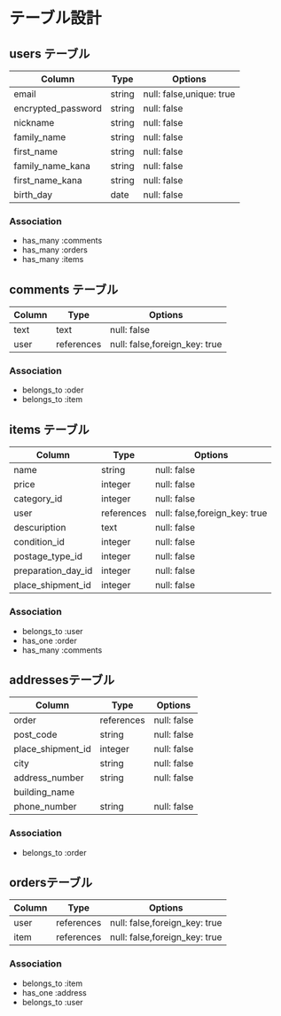 # テーブル設計

## users テーブル

| Column             | Type   | Options                 |
| ------------------ | ------ | ----------------------- |
| email              | string | null: false,unique: true|
| encrypted_password | string | null: false             |
| nickname           | string | null: false             |
| family_name        | string | null: false             |
| first_name         | string | null: false             |
| family_name_kana   | string | null: false             |
| first_name_kana    | string | null: false             |
| birth_day          | date   | null: false             |


### Association

- has_many :comments
- has_many :orders
- has_many :items

## comments テーブル

| Column      | Type      | Options                       |
| ----------- | --------- | ----------------------------- |
| text        | text      | null: false                   |
| user        | references| null: false,foreign_key: true |

### Association

- belongs_to :oder
- belongs_to :item

## items テーブル

| Column              | Type      | Options                       |
| ------------------- | --------- | ----------------------------- |
| name                | string    | null: false                   |
| price               | integer   | null: false                   |
| category_id         | integer   | null: false                   |
| user                | references| null: false,foreign_key: true |
| descuription        | text      | null: false                   |
| condition_id        | integer   | null: false                   |
| postage_type_id     | integer   | null: false                   |
| preparation_day_id  | integer   | null: false                   |
| place_shipment_id   | integer   | null: false                   |

### Association

- belongs_to :user
- has_one :order
- has_many :comments

## addressesテーブル

| Column            | Type       | Options      |
| ----------------- | ---------- | ------------ |
| order             | references | null: false  |
| post_code         | string     | null: false  |
| place_shipment_id | integer    | null: false  |
| city              | string     | null: false  |
| address_number    | string     | null: false  |
| building_name     |            |              |
| phone_number      | string     | null: false  |

### Association
- belongs_to :order


## ordersテーブル

| Column        | Type       | Options                       |
| ------------- | ---------- | ----------------------------- |
| user          | references | null: false,foreign_key: true |
| item          | references | null: false,foreign_key: true |

### Association
- belongs_to :item
- has_one :address
- belongs_to :user